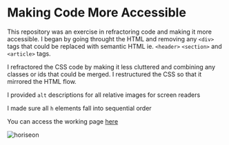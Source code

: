 # Making Code More Accessible

This repository was an exercise in refractoring code and making it more accessible. I began by going throught the HTML and removing any `<div>`
tags that could be replaced with semantic HTML ie. `<header>`  `<section>` and `<article>` tags.

I refractored the CSS code by making it less cluttered and combining any classes or ids that could be merged. I restructured the CSS so that it mirrored the HTML flow.

I provided `alt` descriptions for all relative images for screen readers

I made sure all `h` elements fall into sequential order

You can access the working page [here](https://tddstuke.github.io/Horiseon-Accessiblity-Challenge/)


![horiseon](https://user-images.githubusercontent.com/98231816/160041593-572466e4-c25b-4d30-acbe-803b64c94d65.png)

